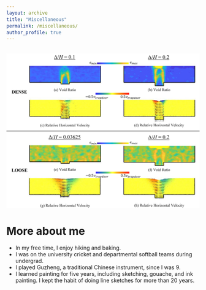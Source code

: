 ```yaml
---
layout: archive
title: "Miscellaneous"
permalink: /miscellaneous/
author_profile: true
---
```


<br/><img src='/images/demo1.jpg'>

More about me
======
* In my free time, I enjoy hiking and baking.
* I was on the university cricket and departmental softball teams during undergrad.
* I played Guzheng, a traditional Chinese instrument, since I was 9.
* I learned painting for five years, including sketching, gouache, and ink painting. I kept the habit of doing line sketches for more than 20 years.

